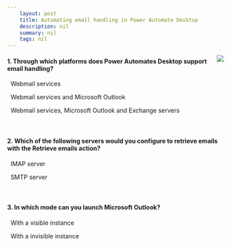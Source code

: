 ```yaml
---
    layout: post
    title: Automating email handling in Power Automate Desktop  
    description: nil
    summary: nil
    tags: nil
---
```



 <a target="_blank" href="https://docs.microsoft.com/en-us/learn/modules/pad-email/6-check-knowledge/"><i class="fas fa-external-link-alt"></i> </a>
 <img align="right" src="https://docs.microsoft.com/en-us/learn/achievements/pad-email.svg">
####  1. Through which platforms does Power Automates Desktop support email handling?


<i class='far fa-square'></i> &nbsp;&nbsp;Webmail services

<i class='far fa-square'></i> &nbsp;&nbsp;Webmail services and Microsoft Outlook

<i class='fas fa-check-square' style='color: Dodgerblue;'></i> &nbsp;&nbsp;Webmail services, Microsoft Outlook and Exchange servers
<br />
<br />
<br />

####  2. Which of the following servers would you configure to retrieve emails with the Retrieve emails action?


<i class='fas fa-check-square' style='color: Dodgerblue;'></i> &nbsp;&nbsp;IMAP server

<i class='far fa-square'></i> &nbsp;&nbsp;SMTP server
<br />
<br />
<br />

####  3. In which mode can you launch Microsoft Outlook?


<i class='fas fa-check-square' style='color: Dodgerblue;'></i> &nbsp;&nbsp;With a visible instance

<i class='far fa-square'></i> &nbsp;&nbsp;With a invisible instance
<br />
<br />
<br />
